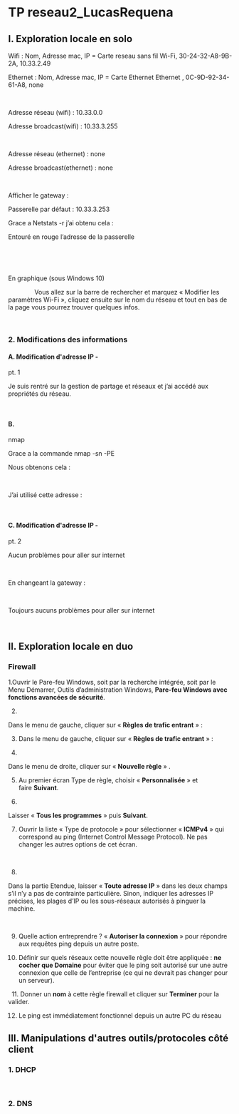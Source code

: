 # TP reseau2_LucasRequena


## I. Exploration locale en solo

Wifi : Nom, Adresse mac, IP
= Carte reseau sans fil Wi-Fi, 30-24-32-A8-9B-2A, 10.33.2.49

Ethernet : Nom, Adresse mac,
IP = Carte Ethernet Ethernet , 0C-9D-92-34-61-A8, none

 

Adresse réseau (wifi) :
10.33.0.0

Adresse broadcast(wifi) :
10.33.3.255

 

Adresse
réseau (ethernet) : none

Adresse
broadcast(ethernet) : none

 

Afficher le
gateway :

Passerelle par
défaut : 10.33.3.253

Grace a Netstats -r j’ai obtenu
cela : 

Entouré en rouge l’adresse de la
passerelle

 

 

En graphique (sous Windows 10)

               Vous
allez sur la barre de rechercher et marquez « Modifier les paramètres
Wi-Fi », cliquez ensuite sur le nom du réseau et tout en bas de la page
vous pourrez trouver quelques infos.  

 

### 2. Modifications des informations

#### A. Modification d'adresse IP -
pt. 1

Je suis rentré sur la gestion de
partage et réseaux et j’ai accédé aux propriétés du réseau.

 

#### B. 

nmap

Grace a la commande nmap -sn -PE 

Nous obtenons cela :

 

J’ai utilisé cette adresse :

 

#### C. Modification d'adresse IP -
pt. 2

Aucun problèmes pour aller sur
internet

 

En changeant la gateway : 

 

Toujours aucuns problèmes pour
aller sur internet

 

## II. Exploration locale en duo

### Firewall

1.Ouvrir
le Pare-feu Windows, soit par la recherche intégrée, soit par le Menu Démarrer,
Outils d’administration Windows, **Pare-feu
Windows avec fonctions avancées de sécurité**.

2.
Dans le menu de gauche, cliquer sur « **Règles de trafic entrant** » :

3. Dans le menu de gauche, cliquer sur « **Règles
de trafic entrant** » :

4.
Dans le menu de droite, cliquer sur « **Nouvelle règle** » .

5. Au premier écran Type de
règle, choisir « **Personnalisée** »
et faire **Suivant**.


6.
Laisser « **Tous les
programmes** » puis **Suivant**.

7. Ouvrir la liste « Type
de protocole » pour sélectionner « **ICMPv4** » qui correspond au ping
(Internet Control Message Protocol). Ne pas changer les autres options de cet
écran.

 

8.
Dans la partie Etendue, laisser « **Toute
adresse IP** » dans les deux champs s’il n’y a pas de
contrainte particulière. Sinon, indiquer les adresses IP précises, les plages
d’IP ou les sous-réseaux autorisés à pinguer la machine.

 

9. Quelle action entreprendre
? « **Autoriser la
connexion** » pour répondre aux requêtes ping depuis un
autre poste.
 

10. Définir sur quels réseaux cette nouvelle règle doit être
appliquée : **ne cocher que Domaine** pour éviter
que le ping soit autorisé sur une autre connexion que celle de l’entreprise (ce
qui ne devrait pas changer pour un serveur).

 
11. Donner un **nom** à cette règle
firewall et cliquer sur **Terminer** pour la
valider.

12. Le ping est
immédiatement fonctionnel depuis un autre PC du réseau

## III. Manipulations d'autres outils/protocoles côté client

### 1. DHCP

 

### 2. DNS

 
